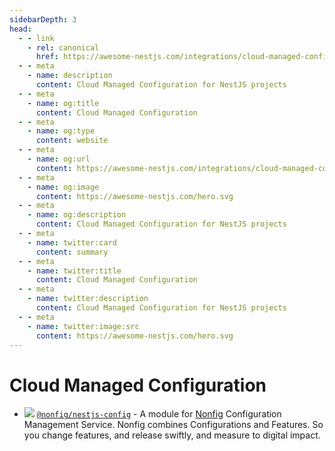 ```yaml
---
sidebarDepth: 3
head:
  - - link
    - rel: canonical
      href: https://awesome-nestjs.com/integrations/cloud-managed-configuration.html
  - - meta
    - name: description
      content: Cloud Managed Configuration for NestJS projects
  - - meta
    - name: og:title
      content: Cloud Managed Configuration
  - - meta
    - name: og:type
      content: website
  - - meta
    - name: og:url
      content: https://awesome-nestjs.com/integrations/cloud-managed-configuration.html
  - - meta
    - name: og:image
      content: https://awesome-nestjs.com/hero.svg
  - - meta
    - name: og:description
      content: Cloud Managed Configuration for NestJS projects
  - - meta
    - name: twitter:card
      content: summary
  - - meta
    - name: twitter:title
      content: Cloud Managed Configuration
  - - meta
    - name: twitter:description
      content: Cloud Managed Configuration for NestJS projects
  - - meta
    - name: twitter:image:src
      content: https://awesome-nestjs.com/hero.svg
---
```


# Cloud Managed Configuration

- ![](https://img.shields.io/github/stars/nonfig/nestjs-config.svg?style=flat-square) [`@nonfig/nestjs-config`](https://github.com/nonfig/nestjs-config) - A module for [Nonfig](https://www.nonfig.com) Configuration Management Service. Nonfig combines Configurations and Features. So you change features, and release swiftly, and measure to digital impact.
